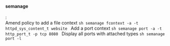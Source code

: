 #### semanage
:   
    Amend policy to add a file context
    ```sh
    semanage fcontext -a -t httpd_sys_content_t website
    ```
    Add a port context
    ```sh
    semanage port -a -t http_port_t -p tcp 8080
    ```
    Display all ports with attached types
    ```sh
    semanage port -l
    ```